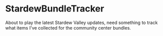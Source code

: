 # StardewBundleTracker
About to play the latest Stardew Valley updates, need something to track what items I've collected for the community center bundles.
